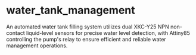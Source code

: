 # water_tank_management
An automated water tank filling system utilizes dual XKC-Y25 NPN non-contact liquid-level sensors for precise water level detection, with Attiny85 controlling the pump's relay to ensure efficient and reliable water management operations.



